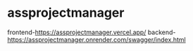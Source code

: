 # assprojectmanager
frontend-https://assprojectmanager.vercel.app/ 
backend-https://assprojectmanager.onrender.com/swagger/index.html

